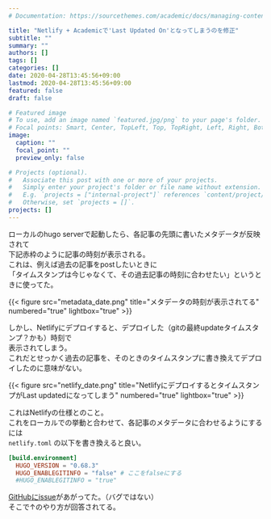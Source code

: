 ```yaml
---
# Documentation: https://sourcethemes.com/academic/docs/managing-content/

title: "Netlify + Academicで'Last Updated On'となってしまうのを修正"
subtitle: ""
summary: ""
authors: []
tags: []
categories: []
date: 2020-04-28T13:45:56+09:00
lastmod: 2020-04-28T13:45:56+09:00
featured: false
draft: false

# Featured image
# To use, add an image named `featured.jpg/png` to your page's folder.
# Focal points: Smart, Center, TopLeft, Top, TopRight, Left, Right, BottomLeft, Bottom, BottomRight.
image:
  caption: ""
  focal_point: ""
  preview_only: false

# Projects (optional).
#   Associate this post with one or more of your projects.
#   Simply enter your project's folder or file name without extension.
#   E.g. `projects = ["internal-project"]` references `content/project/deep-learning/index.md`.
#   Otherwise, set `projects = []`.
projects: []
---
```


ローカルのhugo serverで起動したら、各記事の先頭に書いたメタデータが反映されて  
下記赤枠のように記事の時刻が表示される。  
これは、例えば過去の記事をpostしたいときに  
「タイムスタンプは今じゃなくて、その過去記事の時刻に合わせたい」というときに使ってた。

{{< figure src="metadata_date.png" title="メタデータの時刻が表示されてる" numbered="true" lightbox="true" >}}


しかし、Netlifyにデプロイすると、デプロイした（gitの最終updateタイムスタンプ？かも）時刻で  
表示されてしまう。  
これだとせっかく過去の記事を、そのときのタイムスタンプに書き換えてデプロイしたのに意味がない。

{{< figure src="netlify_date.png" title="NetlifyにデプロイするとタイムスタンプがLast updatedになってしまう" numbered="true" lightbox="true" >}}

これはNetlifyの仕様とのこと。  
これをローカルでの挙動と合わせて、各記事のメタデータに合わせるようにするには  
`netlify.toml` の以下を書き換えると良い。

```toml
[build.environment]
  HUGO_VERSION = "0.68.3"
  HUGO_ENABLEGITINFO = "false" # ここをfalseにする
  #HUGO_ENABLEGITINFO = "true"
```

[GitHubにissue](https://github.com/gcushen/hugo-academic/issues/1346)があがってた。（バグではない）  
そこで↑のやり方が回答されてる。
